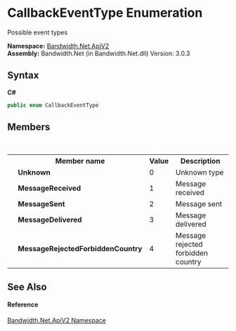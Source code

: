 ﻿# CallbackEventType Enumeration
 

Possible event types

**Namespace:**&nbsp;<a href ="N_Bandwidth_Net_ApiV2.md">Bandwidth.Net.ApiV2</a><br />**Assembly:**&nbsp;Bandwidth.Net (in Bandwidth.Net.dll) Version: 3.0.3

## Syntax

**C#**<br />
``` C#
public enum CallbackEventType
```


## Members
&nbsp;<table><tr><th></th><th>Member name</th><th>Value</th><th>Description</th></tr><tr><td /><td target="F:Bandwidth.Net.ApiV2.CallbackEventType.Unknown">**Unknown**</td><td>0</td><td>Unknown type</td></tr><tr><td /><td target="F:Bandwidth.Net.ApiV2.CallbackEventType.MessageReceived">**MessageReceived**</td><td>1</td><td>Message received</td></tr><tr><td /><td target="F:Bandwidth.Net.ApiV2.CallbackEventType.MessageSent">**MessageSent**</td><td>2</td><td>Message sent</td></tr><tr><td /><td target="F:Bandwidth.Net.ApiV2.CallbackEventType.MessageDelivered">**MessageDelivered**</td><td>3</td><td>Message delivered</td></tr><tr><td /><td target="F:Bandwidth.Net.ApiV2.CallbackEventType.MessageRejectedForbiddenCountry">**MessageRejectedForbiddenCountry**</td><td>4</td><td>Message rejected forbidden country</td></tr></table>

## See Also


#### Reference
<a href ="N_Bandwidth_Net_ApiV2.md">Bandwidth.Net.ApiV2 Namespace</a><br />